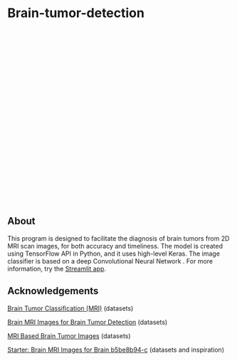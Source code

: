 # Brain-tumor-detection
<p align="center">
<img src="https://raw.githubusercontent.com/Oct4Pie/brain-tumor-detection/main/logo/brain.png" width="10%" style="margin: 0px; transform: translateY(-50%)">
</p>

## About
This program is designed to facilitate the diagnosis of brain tumors from 2D MRI scan images, for both accuracy and timeliness. The model is created using TensorFlow API in Python, and it uses high-level Keras. The image classifier is based on a deep Convolutional Neural Network . For more information, try the [Streamlit app](https://share.streamlit.io/oct4pie/brain-tumor-detection/main/app.py).

## Acknowledgements
[Brain Tumor Classification (MRI)](https://www.kaggle.com/sartajbhuvaji/brain-tumor-classification-mri) (datasets)

[Brain MRI Images for Brain Tumor Detection](https://www.kaggle.com/navoneel/brain-mri-images-for-brain-tumor-detection) (datasets)

[MRI Based Brain Tumor Images](https://www.kaggle.com/mhantor/mri-based-brain-tumor-images) (datasets)

[Starter: Brain MRI Images for Brain b5be8b94-c](https://www.kaggle.com/kerneler/starter-brain-mri-images-for-brain-b5be8b94-c) (datasets and inspiration)